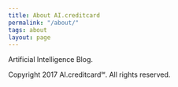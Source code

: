 ```yaml
---
title: About AI.creditcard
permalink: "/about/"
tags: about
layout: page
---
```


Artificial Intelligence Blog.

Copyright 2017 AI.creditcard℠. All rights reserved.
